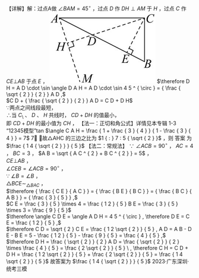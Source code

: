 【详解】解：过点A做 $\angle B A M = 4 5 ^ { \circ }$ ，过点 $D$ 作 $D H \perp A M$ 于 $H$ ，过点 $C$ 作 $C E \bot A B$ 于点 $E$ ，
![](<../../qs_image_DB/专题2-5_最值模型之阿氏圆与胡不归（解析版）/6d56ab8c8ab70faa72eb0d950c781d39cabace394a2ac833b28f6146adcf7493.jpg>)
$\therefore D H = A D \cdot \sin \angle D A H = A D \cdot \sin 4 5 ^ { \circ } = { \frac { \sqrt { 2 } } { 2 } } A D ,$   
$C D + { \frac { \sqrt { 2 } } { 2 } } A D = C D + D H$   
∵两点之间线段最短，  
∴当 $C _ { \setminus }$ 、 $D$ 、 $H$ 共线时， $C D + D H$ 的值最小，  
即 $C D + D H$ 的最小值为 $C H$ ，
【法一：正切和角公式】详情见本专辑 1-3 “12345模型”tan $\angle C A H = \frac { 1 + \frac { 3 } { 4 } } { 1 - \frac { 3 } { 4 } } = 7$ 7 ，故△AHC 的三边之比为 $1 { : } 7 : 5 { \sqrt { 2 } }$ ，则 答案 为 $\frac { 1 4 { \sqrt { 2 } } } { 5 }$
【法二：常规法】 ∵ $\angle A C B = 9 0 ^ { \circ }$ ， $A C = 4$ ， $B C = 3$ ，
$A B = \sqrt { A C ^ { 2 } + B C ^ { 2 } } = 5$ ，  
$C E \bot A B$ ，  
$\angle C E B = \angle A C B = 9 0 ^ { \circ }$ ，  
∵ $\angle B = \angle B$ ，  
$\triangle B C E \sim _ { \triangle B A C }$ ，  
$\therefore { \frac { C E } { A C } } = { \frac { B E } { B C } } = { \frac { B C } { A B } } = { \frac { 3 } { 5 } } ,$   
$C E = \frac { 3 } { 5 } \times 4 = \frac { 1 2 } { 5 } B E = \frac { 3 } { 5 } \times 3 = \frac { 9 } { 5 }$   
$\therefore \angle C D E = \angle A D H = 4 5 ^ { \circ } , \therefore D E = C E = \frac { 1 2 } { 5 } ,$   
$\therefore C D = \sqrt { 2 } C E = \frac { 1 2 \sqrt { 2 } } { 5 } , A D = A B - D E - B E = 5 - \frac { 1 2 } { 5 } - \frac { 9 } { 5 } = \frac { 4 } { 5 } ,$   
$\therefore D H = \frac { \sqrt { 2 } } { 2 } A D = \frac { \sqrt { 2 } } { 2 } \times \frac { 4 } { 5 } = \frac { 2 \sqrt { 2 } } { 5 } \ , \therefore C H = C D + D H = \frac { 1 2 \sqrt { 2 } } { 5 } + \frac { 2 \sqrt { 2 } } { 5 } = \frac { 1 4 \sqrt { 2 } } { 5 }$ 故答案为 $\frac { 1 4 { \sqrt { 2 } } } { 5 }$
2023·广东深圳·统考三模
